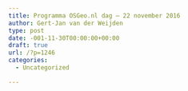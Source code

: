 ```yaml
---
title: Programma OSGeo.nl dag – 22 november 2016
author: Gert-Jan van der Weijden
type: post
date: -001-11-30T00:00:00+00:00
draft: true
url: /?p=1246
categories:
  - Uncategorized

---
```

